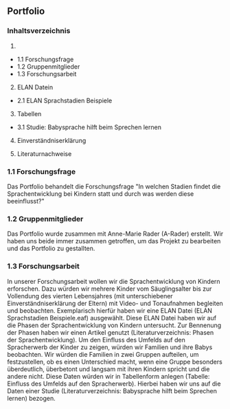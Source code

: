## Portfolio

### Inhaltsverzeichnis
1. 
- 1.1 Forschungsfrage
- 1.2 Gruppenmitglieder
- 1.3 Forschungsarbeit

2. ELAN Datein
- 2.1 ELAN Sprachstadien Beispiele
  
3. Tabellen
- 3.1 Studie: Babysprache hilft beim Sprechen lernen

4. Einverständniserklärung
  
5. Literaturnachweise


### 1.1 Forschungsfrage
Das Portfolio behandelt die Forschungsfrage "In welchen Stadien findet die Sprachentwicklung bei Kindern statt und durch was werden diese beeinflusst?"

### 1.2 Gruppenmitglieder
Das Portfolio wurde zusammen mit Anne-Marie Rader (A-Rader) erstellt. Wir haben uns beide immer zusammen getroffen, um das Projekt zu bearbeiten und das Portfolio zu gestallten. 

### 1.3 Forschungsarbeit
In unserer Forschungsarbeit wollen wir die Sprachentwicklung von Kindern erforschen. 
Dazu würden wir mehrere Kinder vom Säuglingsalter bis zur Vollendung des vierten Lebensjahres (mit unterschiebener Einverständniserklärung der Eltern) mit Video- und Tonaufnahmen begleiten und beobachten. Exemplarisch hierfür haben wir eine ELAN Datei (ELAN Sprachstadien Beispiele.eaf) ausgewählt. Diese ELAN Datei haben wir auf die Phasen der Sprachentwicklung von Kindern untersucht. Zur Bennenung der Phasen haben wir einen Artikel genutzt (Literaturverzeichnis: Phasen der Sprachentwicklung).
Um den Einfluss des Umfelds auf den Spracherwerb der Kinder zu zeigen, würden wir Familien und ihre Babys beobachten. Wir würden die Familien in zwei Gruppen aufteilen, um festzustellen, ob es einen Unterschied macht, wenn eine Gruppe besonders überdeutlich, überbetont und langsam mit ihren Kindern spricht und die andere nicht. Diese Daten würden wir in Tabellenform anlegen (Tabelle: Einfluss des Umfelds auf den Spracherwerb). Hierbei haben wir uns auf die Daten einer Studie (Literaturverzeichnis: Babysprache hilft beim Sprechen lernen) bezogen.
